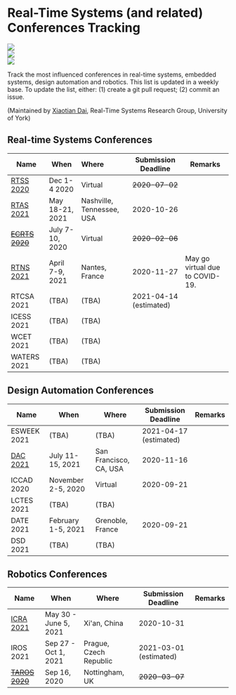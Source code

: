 # Real-Time Systems (and related) Conferences Tracking
![](https://badgen.net/github/stars/automaticdai/realtime-embedded-conferences)  
![](https://badgen.net/github/stars/automaticdai/realtime-embedded-conferences)  
![](https://badgen.net/github/contributors/automaticdai/realtime-embedded-conferences)

Track the most influenced conferences in real-time systems, embedded systems, design automation and robotics. This list is updated in a weekly base. To update the list, either: (1) create a git pull request; (2) commit an issue.

(Maintained by [Xiaotian Dai](http://www.xiaotiandai.com), Real-Time Systems Research Group, University of York)

## Real-time Systems Conferences

| Name                                          | When            | Where                     | Submission Deadline    | Remarks                         |
| --------------------------------------------- | --------------- | :------------------------ | ---------------------- | ------------------------------- |
| [RTSS 2020](http://2020.rtss.org/)            | Dec 1-4 2020    | Virtual                   | ~~2020-07-02~~         |                                 |
| [RTAS 2021](http://2021.rtas.org/)            | May 18-21, 2021 | Nashville, Tennessee, USA | 2020-10-26             |                                 |
| ~~[ECRTS 2020](https://www.ecrts.org/)~~      | July 7-10, 2020 | Virtual                   | ~~2020-02-06~~         |                                 |
| [RTNS 2021](https://rtns2021.univ-nantes.fr/) | April 7-9, 2021 | Nantes, France            | 2020-11-27             | May go virtual due to COVID-19. |
| RTCSA 2021                                    | (TBA)           | (TBA)                     | 2021-04-14 (estimated) |                                 |
| ICESS 2021                                    | (TBA)           | (TBA)                     |                        |                                 |
| WCET 2021                                     | (TBA)           | (TBA)                     |                        |                                 |
| WATERS 2021                                     | (TBA)           | (TBA)                     |                        |                                 |

## Design Automation Conferences

| Name                                               | When               | Where                  | Submission Deadline    | Remarks |
| -------------------------------------------------- | ------------------ | ---------------------- | ---------------------- | ------- |
| ESWEEK 2021                                        | (TBA)              | (TBA)                  | 2021-04-17 (estimated) |         |
| [DAC 2021](https://dac.com/call-for-contributions) | July 11-15, 2021   | San Francisco, CA, USA | 2020-11-16             |         |
| ICCAD 2020                                         | November 2-5, 2020 | Virtual                | 2020-09-21             |         |
| LCTES 2021                                         | (TBA)              | (TBA)                  |                        |         |
| DATE 2021                                          | February 1-5, 2021 | Grenoble, France       | 2020-09-21             |         |
| DSD 2021                                           | (TBA)              | (TBA)                  |                        |         |

## Robotics Conferences

| Name                                                         | When                  | Where                  | Submission Deadline    | Remarks |
| ------------------------------------------------------------ | --------------------- | ---------------------- | ---------------------- | ------- |
| [ICRA 2021](http://www.icra2021.org/)                        | May 30 - June 5, 2021 | Xi'an, China           | 2020-10-31             |         |
| IROS 2021                                                    | Sep 27 - Oct 1, 2021  | Prague, Czech Republic | 2021-03-01 (estimated) |         |
| ~~[TAROS 2020](https://www.nottingham.ac.uk/conference/fac-eng/taros/index.aspx)~~ | Sep 16, 2020          | Nottingham, UK         | ~~2020-03-07~~         |         |
